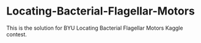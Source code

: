 # Locating-Bacterial-Flagellar-Motors
This is the solution for BYU Locating Bacterial Flagellar Motors Kaggle contest.

